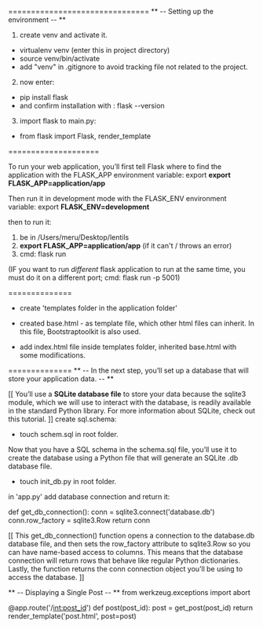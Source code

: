 ===============================
** -- Setting up the environment -- **

1) create venv and activate it.
- virtualenv venv (enter this in project directory)
- source venv/bin/activate
- add "venv" in .gitignore to avoid tracking file not related to the project.
  
2) now enter:
- pip install flask
- and confirm installation with : flask --version

3) import flask to main.py:
- from flask import Flask, render_template

====================

To run your web application, you’ll first tell Flask where to find the application with the FLASK_APP environment variable: export **export FLASK_APP=application/app**

Then run it in development mode with the FLASK_ENV environment variable:
export **FLASK_ENV=development**

then to run it: 
1) be in /Users/meru/Desktop/lentils
2) **export FLASK_APP=application/app** (if it can't / throws an error)
3) cmd: flask run

(IF you want to run *different* flask application to run at the same time, you must do it on a different port; cmd: flask run -p 5001)

==============
* create 'templates folder in the application folder'

* created base.html - as template file, which other html files can inherit.
In this file, Bootstraptoolkit is also used.

* add index.html file inside templates folder, inherited base.html with some modifications.

==============
** -- In the next step, you’ll set up a database that will store your application data. -- **

[[
    You’ll use a **SQLite database file** to store your data because the sqlite3 module, which we will use to interact with the database, is readily available in the standard Python library. For more information about SQLite, check out this tutorial.
]]
create sql.schema:
* touch schem.sql in root folder.

Now that you have a SQL schema in the schema.sql file, you’ll use it to create the database using a Python file that will generate an SQLite .db database file.
* touch init_db.py in root folder.

in 'app.py' add database connection and return it:

def get_db_connection():
conn = sqlite3.connect('database.db')
conn.row_factory = sqlite3.Row
return conn

[[
    This get_db_connection() function opens a connection to the database.db database file, and then sets the row_factory attribute to sqlite3.Row so you can have name-based access to columns. This means that the database connection will return rows that behave like regular Python dictionaries. Lastly, the function returns the conn connection object you’ll be using to access the database.
]]

** -- Displaying a Single Post -- **
from werkzeug.exceptions import abort

@app.route('/<int:post_id>')
def post(post_id):
    post = get_post(post_id)
    return render_template('post.html', post=post)

